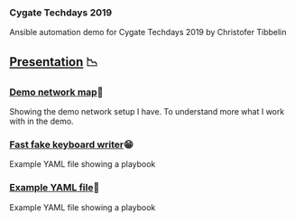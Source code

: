 ### Cygate Techdays 2019
Ansible automation demo for Cygate Techdays 2019 by Christofer Tibbelin
## [Presentation](TechDays_2019_Ansible_Tibbe.pdf) :chart_with_downwards_trend:
### [Demo network map](demo_map.png):maple_leaf:
Showing the demo network setup I have. To understand more what I work with in the demo.
### [Fast fake keyboard writer](intro.sh):grin:
Example YAML file showing a playbook
### [Example YAML file](Example_YAML.yml):page_with_curl:
Example YAML file showing a playbook
